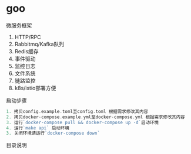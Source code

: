 # goo

微服务框架

1. HTTP/RPC
2. Rabbitmq/Kafka队列
3. Redis缓存
4. 事件驱动
5. 监控日志
6. 文件系统
7. 链路监控
8. k8s/istio部署方便


启动步骤
```go
1. 拷贝config.example.toml至config.toml 根据需求修改其内容
2. 拷贝docker-compose.example.yml至docker-compose.yml 根据需求修改其内容
3. 运行`docker-compose pull && docker-compose up -d`启动环境
4. 运行`make api` 启动环境
3. 关闭环境请运行`docker-compose down`
```


目录说明
